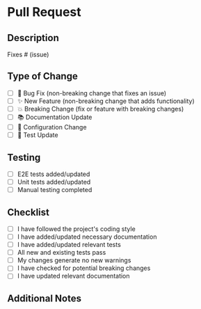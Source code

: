# Pull Request

## Description
<!-- Please include a summary of the change and which issue is fixed -->

Fixes # (issue)

## Type of Change
<!-- Please check the appropriate option -->

- [ ] 🐛 Bug Fix (non-breaking change that fixes an issue)
- [ ] ✨ New Feature (non-breaking change that adds functionality)
- [ ] 💥 Breaking Change (fix or feature with breaking changes)
- [ ] 📚 Documentation Update
- [ ] 🔧 Configuration Change
- [ ] 🧪 Test Update

## Testing
<!-- Please describe the tests you've added or modified -->

- [ ] E2E tests added/updated
- [ ] Unit tests added/updated
- [ ] Manual testing completed

## Checklist

- [ ] I have followed the project's coding style
- [ ] I have added/updated necessary documentation
- [ ] I have added/updated relevant tests
- [ ] All new and existing tests pass
- [ ] My changes generate no new warnings
- [ ] I have checked for potential breaking changes
- [ ] I have updated relevant documentation

## Additional Notes
<!-- Add any additional information that would be helpful for reviewers --> 